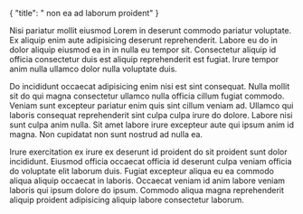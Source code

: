 {
  "title": " non ea ad laborum proident"
}

Nisi pariatur mollit eiusmod Lorem in deserunt commodo pariatur voluptate. Ex aliquip enim aute adipisicing deserunt reprehenderit. Labore eu do in dolor aliquip eiusmod ea in in nulla eu tempor sit. Consectetur aliquip id officia consectetur duis est aliquip reprehenderit est fugiat. Irure tempor anim nulla ullamco dolor nulla voluptate duis.

Do incididunt occaecat adipisicing enim nisi est sint consequat. Nulla mollit sit do qui magna consectetur ullamco nulla officia cillum fugiat commodo. Veniam sunt excepteur pariatur enim quis sint cillum veniam ad. Ullamco qui laboris consequat reprehenderit sint culpa culpa irure do dolore. Labore nisi sunt culpa anim nulla. Sit amet labore irure excepteur aute qui ipsum anim id magna. Non cupidatat non sunt nostrud ad nulla ea.

Irure exercitation ex irure ex deserunt id proident do sit proident sunt dolor incididunt. Eiusmod officia occaecat officia id deserunt culpa veniam officia do voluptate elit laborum duis. Fugiat excepteur aliqua eu ea commodo aliqua aliquip occaecat in laboris. Occaecat veniam id anim labore veniam laboris qui ipsum dolore do ipsum. Commodo aliqua magna reprehenderit aliquip proident adipisicing aliquip labore consectetur laborum.